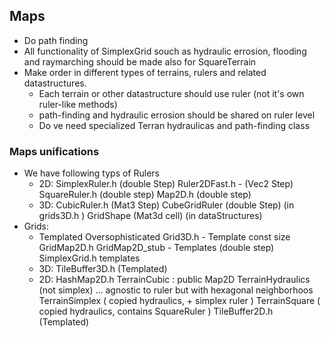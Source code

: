 
## Maps

- Do path finding
- All functionality of SimplexGrid souch as hydraulic errosion, flooding and raymarching should be made also for SquareTerrain
- Make order in different types of terrains, rulers and related datastructures.
  - Each terrain or other datastructure should use ruler (not it's own ruler-like methods)
  - path-finding and hydraulic errosion should be shared on ruler level
  - Do ve need specialized Terran hydraulicas and path-finding class


### Maps unifications

- We have following typs of Rulers
    - 2D:
        SimplexRuler.h  (double Step)
        Ruler2DFast.h - (Vec2 Step)
        SquareRuler.h   (double step)
        Map2D.h         (double step)
    - 3D:
        CubicRuler.h  (Mat3 Step)
        CubeGridRuler (double Step)  (in grids3D.h    )
        GridShape     (Mat3d   cell) (in dataStructures)
- Grids:
    - Templated Oversophisticated
        Grid3D.h - Template const size
        GridMap2D.h GridMap2D_stub - Templates (double step)
        SimplexGrid.h templates
    - 3D:
        TileBuffer3D.h   (Templated)
    - 2D:
        HashMap2D.h
        TerrainCubic : public Map2D 
        TerrainHydraulics  (not simplex) ... agnostic to ruler but with hexagonal neighborhoos 
        TerrainSimplex    ( copied hydraulics, + simplex ruler )
        TerrainSquare     ( copied hydraulics, contains SquareRuler )
        TileBuffer2D.h   (Templated)
